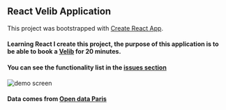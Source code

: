 ## React Velib Application 
This project was bootstrapped with [Create React App](https://github.com/facebook/create-react-app).
#### Learning React I create this project, the purpose of this application is to be able to book a [Velib](https://www.velib-metropole.fr/) for 20 minutes.
#### You can see the functionality list in the [issues section](https://github.com/ismail1432/velib/issues)

![demo screen](https://github.com/ismail1432/velib/tree/master/public/images/velib-screen.png)

#### Data comes from [Open data Paris](https://opendata.paris.fr/)



